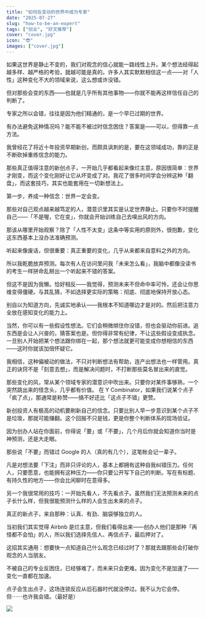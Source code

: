 ```yaml
---
title: "如何在变动的世界中成为专家"
date: "2025-07-27"
slug: "how-to-be-an-expert"
tags: ["创业", "好文推荐"]
cover: "cover.jpg"
icon: "😎"
images: ["cover.jpg"]
---
```

如果这世界是静止不变的，我们对观念的信心就能一路线性上升。某个想法经得起越多样、越严格的考验，就越可能是真的。许多人其实默默相信这一点——对「人性」这种变化不大的领域来说，这么想或许没错。



但对那些会变的东西——也就是几乎所有其他事物——你就不能再这样信任自己的判断了。



专家之所以会错，往往是因为他们精通的，是一个早已过期的世界。



有办法避免这种情况吗？能不能不被过时信念困住？答案是——可以，但得靠一点方法。



我曾经花了将近十年投资早期新创，而颇具讽刺的是，要在这领域成功，靠的正是不断砍掉重练信念的能力。



那些真正值得注意的新创点子，一开始几乎都看起来像烂主意，原因很简单：世界才刚变，而这个变化刚好让它从坏变成了对。我花了很多时间学会分辨这种「翻盘」，而这套技巧，其实也能套用在一切新想法上。



第一步，养成一种信念：世界一定会变。



那些对自己观点越来越笃定的人，潜意识里其实是认定世界静止。只要你不时提醒自己——「不是喔，它在变」，你就会开始训练自己去嗅出风的方向。



那该从哪里开始观察？除了「人性不太变」这条中等实用的原则外，很抱歉，变化这东西基本上没办法准确预测。



听起来像废话，但很重要：真正重要的变化，几乎从来都来自意料之外的方向。



所以我乾脆放弃预测。每次有人在访问里问我「未来怎么看」，我脑中都像没读书的考生一样拼命乱掰出一个听起来不错的答案。



但这不是因为我懒。恰好相反——我觉得，预测未来不但命中率可怜，还会让你思维变得僵硬。与其乱猜，不如选择更实际的策略：彻底、彻底地保持开放心态。



别自以为知道方向，先诚实地承认——我根本不知道哪边才是对的。然后把注意力全放在感知变化的能力上。



当然，你可以有一些假设性想法。它们会稍微绑住你没错，但也会驱动你前进。追东西是会让人兴奋的，猜答案也是。但你得非常有纪律，不让这些假设变成执念。
一旦别人开始把某个想法跟你绑在一起，那个想法就更可能变成你想相信的东西——这时你就该加倍怀疑它。



我相信，这种偏被动的做法，不只对判断想法有帮助，连产出想法也一样管用。真正的诀窍不是「刻意去想」，而是解决问题时，不打断那些莫名冒出来的直觉。



那些变化的风，常从某个领域专家的潜意识中吹出来。只要你对某件事够熟，一个突然跳出来的怪念头，几乎都有价值。
在 Y Combinator，如果我们说某个点子「疯了点」，那通常是称赞——搞不好还比「这点子不错」更赞。



新创投资人有极高的动机要刷新自己的信念。只要比别人早一步意识到某个点子不是垃圾，那就可能赚翻。这个回报不只是钱，更是你整个判断体系的现场验证。



因为创办人站在你面前，你得说「要」或「不要」，几个月后你就会知道你当时是神预测，还是大走眼。



那些说「不要」而错过 Google 的人（真的有几个），这笔帐会记一辈子。



凡是对想法要「下注」而非只评论的人，基本上都拥有这种自我纠错压力。任何人，只要愿意，也能拥有这种压力——你只要公开写下自己的判断。写在有标题、有持久性的地方——你会比闲聊时在意得多。



另一个我很常用的技巧：一开始先看人，不先看点子。虽然我们无法预测未来的点子长什么样，但我很能预测什么样的人会生出未来的点子。



真正的新点子，来自那种：认真、有劲、脑袋够独立的人。



当初我们其实觉得 Airbnb 是烂主意，但我们看得出来——创办人他们是那种「再怪都不会怕」的人，所以我们选择先信人、再信点子，最后押对了。



这招其实通用：想要快一点知道自己什么观念已经过时了？那就去跟那些会打破你观念的人当朋友。



不被自己的专业反困住，已经够难了，而未来只会更难。因为变化不是加速了——变化一直都在加速。



点子会生出点子，这场连锁反应从旧石器时代就没停过。我不认为它会停。
但⋯⋯也许我会错。（最好是）




![](https://prod-files-secure.s3.us-west-2.amazonaws.com/112d0858-5090-4d34-a606-b75eb8d65fd2/46476355-9cf3-4e99-9b7a-3531bc426380/1000202064.png?X-Amz-Algorithm=AWS4-HMAC-SHA256&X-Amz-Content-Sha256=UNSIGNED-PAYLOAD&X-Amz-Credential=ASIAZI2LB4664FNVA2XS%2F20250928%2Fus-west-2%2Fs3%2Faws4_request&X-Amz-Date=20250928T033430Z&X-Amz-Expires=3600&X-Amz-Security-Token=IQoJb3JpZ2luX2VjECoaCXVzLXdlc3QtMiJIMEYCIQC84LCJ%2F%2BY7gyymSE4t0iNE490FZfc0Xz8u3E8h7LkmuwIhAM0k5PjkZkDrKW6JViTB%2Fz0r40Wq%2F3vyYIkmLaXgYNqnKogECLL%2F%2F%2F%2F%2F%2F%2F%2F%2F%2FwEQABoMNjM3NDIzMTgzODA1Igy2s%2FR8s3K%2FnQ9wRK8q3AMebezcco2FvzqCr7xQR%2B8Z3mIPVz3xgOFfKPV%2FKRFhZiPtEuEWMt%2B3MiuiFwGrZSklAvg2PfAe%2FUsYmcwTsVWsis2wiN%2FWmTKesGhgjZ8xkIcuRRdE24KRjcP%2ByO5P0n1jTUS16wPTmJzren2%2FVKsQo%2BTXKUcQdxGQuNFmYdInMKxeCm1IzgLsieAO%2BTu6P0WX0%2BH3l6vgo1eqnV8y201%2FLt58yfMaL4k%2BohC7OBm5FI0K%2BAPTUcUzNyF%2BH2V1Mf6cb9KVJ7dp9opuu%2FNAaM4xAs%2BX3RpScvTR27f0SMtXOhsuC%2FoEB8xcdhjcRsr9by%2Bo%2Ff9inpIc5dcHYIT3zxLsPbgNEFLjbZrwkt63ScPUO1IcNbtoojutNfUgi1ZTUd2YVIZazstSCaPXigTRWmtj7aKvlxJwknhxxSRwBjxISdWdvn6sLhoRKBmp3m%2FjiB7FKrswkxxs%2FxmzfX0DydXvhmnQ2yEgx7QOfCePWMsbHNSXH2oYRc56gGnE%2Bf0gsiWATqqVG2xibB3RhBuzr2tDTkGes%2BtqdLrevQg2tpougZzbjMjvbl9%2Fjt5n2yVFN2lf7VOgMi4v3qspJ9T%2Bo%2BQKyxlhXJvqtlXoz9REz4EyPG%2BlXYoSIhmocT2YTTD1muLGBjqkAYcG04Np%2FsTOzKzMVvV2bU9yeUgv0jDx68xsLaSx4UwFz%2Brpsr6re0px1Ile4svqDfRiiEk220L8%2BLUhFhBQhu3YLzH4muWeb6WrDGbjXemCaWIbF%2FACIg9hy4oHO5%2FYaTJicScX1Nka1WZU4JootVQRh6zQOKpT%2BUTIt7vmVxMKJFYa7z%2F%2B36d7Dz0p%2BjRWnKFAiXgO0KdzFGK68ZuUZZiUn7Rq&X-Amz-Signature=e123b1365f37e3337c885ae898e9b925962a017448652481e831985d1a63f20e&X-Amz-SignedHeaders=host&x-amz-checksum-mode=ENABLED&x-id=GetObject)

